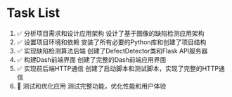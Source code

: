 # Task List

1. ✅ 分析项目需求和设计应用架构
设计了基于图像的缺陷检测应用架构
2. ✅ 设置项目环境和依赖
安装了所有必要的Python库和创建了项目结构
3. ✅ 实现缺陷检测算法后端
创建了DefectDetector类和Flask API服务器
4. ✅ 构建Dash前端界面
创建了完整的Dash前端应用界面
5. ✅ 实现前后端HTTP通信
创建了启动脚本和测试脚本，实现了完整的HTTP通信
6. 🔄 测试和优化应用
测试完整功能，优化性能和用户体验

